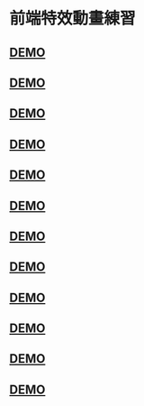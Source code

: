 # 前端特效動畫練習

## <a href="https://chao99152.github.io/testdemo/index.html">DEMO</a><br/>

## <a href="https://chao99152.github.io/testdemo/index2.html">DEMO</a><br/>

## <a href="https://chao99152.github.io/testdemo/index3.html">DEMO</a><br/>

## <a href="https://chao99152.github.io/testdemo/index4.html">DEMO</a><br/>

## <a href="https://chao99152.github.io/testdemo/index5.html">DEMO</a><br/>

## <a href="https://chao99152.github.io/testdemo/index6.html">DEMO</a><br/>

## <a href="https://chao99152.github.io/testdemo/index7.html">DEMO</a><br/>

## <a href="https://chao99152.github.io/testdemo/index8.html">DEMO</a><br/>

## <a href="https://chao99152.github.io/testdemo/index9.html">DEMO</a><br/>

## <a href="https://chao99152.github.io/testdemo/index10.html">DEMO</a><br/>

## <a href="https://chao99152.github.io/testdemo/index11.html">DEMO</a><br/>

## <a href="https://chao99152.github.io/testdemo/index12.html">DEMO</a><br/>
